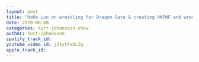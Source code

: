 ```yaml
---
layout: post
title: "HoHo Lun on wrestling for Dragon Gate & creating HKPWF and wrestling for WWE & NXT."
date: 2020-06-08
categories: kurt-johansson-show
author: kurt-johansson
spotify_track_id: 
youtube_video_id: j21ytFxDLZg
apple_track_id: 
---
```

